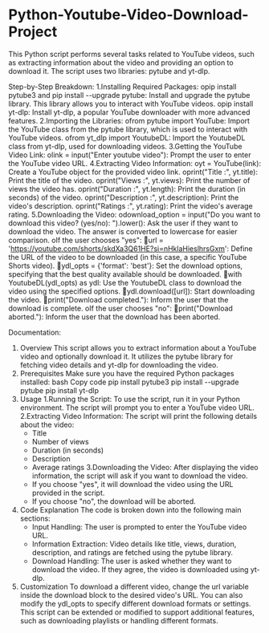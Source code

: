 # Python-Youtube-Video-Download-Project

This Python script performs several tasks related to YouTube videos, such as extracting information about the video and providing an option to download it. The script uses two libraries: pytube and yt-dlp.

Step-by-Step Breakdown: 
    1.Installing Required Packages:
    opip install pytube3 and pip install --upgrade pytube: Install and upgrade the pytube library. This library allows you to interact with YouTube videos.
    opip install yt-dlp: Install yt-dlp, a popular YouTube downloader with more advanced features.
    2.Importing the Libraries:
    ofrom pytube import YouTube: Import the YouTube class from the pytube library, which is used to interact with YouTube videos.
    ofrom yt_dlp import YoutubeDL: Import the YoutubeDL class from yt-dlp, used for downloading videos.
    3.Getting the YouTube Video Link:
    olink = input("Enter youtube video"): Prompt the user to enter the YouTube video URL.
    4.Extracting Video Information:
    oyt = YouTube(link): Create a YouTube object for the provided video link.
    oprint("Title :", yt.title): Print the title of the video.
    oprint("Views :", yt.views): Print the number of views the video has.
    oprint("Duration :", yt.length): Print the duration (in seconds) of the video.
    oprint("Description :", yt.description): Print the video's description.
    oprint("Ratings :", yt.rating): Print the video's average rating.
    5.Downloading the Video:
    odownload_option = input("Do you want to download this video? (yes/no): ").lower(): Ask the user if they want to download the video. The answer is converted to lowercase for easier comparison.
    oIf the user chooses "yes":
    url = 'https://youtube.com/shorts/skdXa3Q61HE?si=nHklaHieslhrsGxm': Define the URL of the video to be downloaded (in this case, a specific YouTube Shorts video).
    ydl_opts = {'format': 'best'}: Set the download options, specifying that the best quality available should be downloaded.
    with YoutubeDL(ydl_opts) as ydl: Use the YoutubeDL class to download the video using the specified options.
    ydl.download([url]): Start downloading the video.
    print("Download completed."): Inform the user that the download is complete.
    oIf the user chooses "no":
    print("Download aborted."): Inform the user that the download has been aborted.

Documentation:
1. Overview
This script allows you to extract information about a YouTube video and optionally download it. It utilizes the pytube library for fetching video details and yt-dlp for downloading the video.
2. Prerequisites
Make sure you have the required Python packages installed:
bash
Copy code
pip install pytube3
pip install --upgrade pytube
pip install yt-dlp
3. Usage
    1.Running the Script:
    To use the script, run it in your Python environment. The script will prompt you to enter a YouTube video URL.
    2.Extracting Video Information:
    The script will print the following details about the video:
     * Title
     * Number of views
     * Duration (in seconds)
     * Description
     * Average ratings
    3.Downloading the Video:
     After displaying the video information, the script will ask if you want to download the video.
     * If you choose "yes", it will download the video using the URL provided in the script.
     * If you choose "no", the download will be aborted.
4. Code Explanation
The code is broken down into the following main sections:
    * Input Handling: The user is prompted to enter the YouTube video URL.
    * Information Extraction: Video details like title, views, duration, description, and ratings are fetched using the pytube library.
    * Download Handling: The user is asked whether they want to download the video. If they agree, the video is downloaded using yt-dlp.
5. Customization
To download a different video, change the url variable inside the download block to the desired video's URL. You can also modify the ydl_opts to specify different download formats or settings.
This script can be extended or modified to support additional features, such as downloading playlists or handling different formats.
